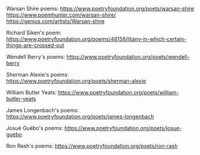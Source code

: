 Warsan Shire poems:
    https://www.poetryfoundation.org/poets/warsan-shire 
    https://www.poemhunter.com/warsan-shire/  
    https://genius.com/artists/Warsan-shire 

Richard Siken's poem: 
    https://www.poetryfoundation.org/poems/48158/litany-in-which-certain-things-are-crossed-out 

Wendell Berry's poems:
    https://www.poetryfoundation.org/poets/wendell-berry

Sherman Alexie's poems:
    https://www.poetryfoundation.org/poets/sherman-alexie 

William Butler Yeats:
    https://www.poetryfoundation.org/poets/william-butler-yeats

James Longenbach's poems:
    https://www.poetryfoundation.org/poets/james-longenbach

Josué Guébo's poems:
    https://www.poetryfoundation.org/poets/josue-guebo 

Ron Rash's poems:
    https://www.poetryfoundation.org/poets/ron-rash 